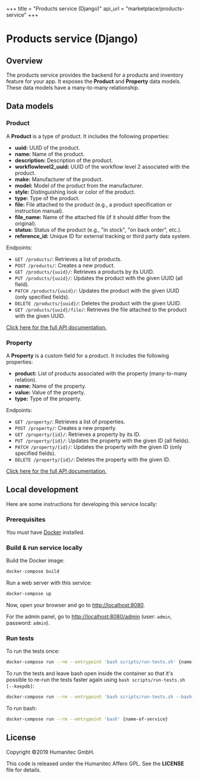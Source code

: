 +++
title = "Products service (Django)"
api_url = "marketplace/products-service"
+++

# Products service (Django)

## Overview

The products service provides the backend for a products and inventory feature for your app. It exposes the **Product** and **Property** data models. These data models have a many-to-many relationship.

## Data models

### Product

A **Product** is a type of product. It includes the following properties:

-  **uuid:** UUID of the product.
-  **name:** Name of the product.
-  **description:** Description of the product.
-  **workflowlevel2_uuid:** UUID of the workflow level 2 associated with the product.
-  **make:** Manufacturer of the product.
-  **model:** Model of the product from the manufacturer.
-  **style:** Distinguishing look or color of the product.
-  **type:** Type of the product.
-  **file:** File attached to the product (e.g., a product specification or instruction manual).
-  **file_name:** Name of the attached file (if it should differ from the original).
-  **status:** Status of the product (e.g., "in stock", "on back order", etc.).
-  **reference_id:** Unique ID for external tracking or third party data system.

Endpoints:

-  `GET /products/`: Retrieves a list of products.
-  `POST /products/`: Creates a new product.
-  `GET /products/{uuid}/`: Retrieves a products by its UUID.
-  `PUT /products/{uuid}/`: Updates the product with the given UUID (all field).
-  `PATCH /products/{uuid}/`: Updates the product with the given UUID (only specified fields).
-  `DELETE /products/{uuid}/`: Deletes the product with the given UUID.
-  `GET /products/{uuid}/file/`: Retrieves the file attached to the product with the given UUID.

[Click here for the full API documentation.](https://docs.walhall.io/api/marketplace/products-service)

### Property

A **Property** is a custom field for a product. It includes the following properties:

-  **product:** List of products associated with the property (many-to-many relation).
-  **name:** Name of the property.
-  **value:** Value of the property.
-  **type:** Type of the property.

Endpoints:

-  `GET /property/`: Retrieves a list of properties.
-  `POST /property/`: Creates a new property.
-  `GET /property/{id}/`: Retrieves a property by its ID.
-  `PUT /property/{id}/`: Updates the property with the given ID (all fields).
-  `PATCH /property/{id}/`: Updates the property with the given ID (only specified fields).
-  `DELETE /property/{id}/`: Deletes the property with the given ID.

[Click here for the full API documentation.](https://docs.walhall.io/api/marketplace/products-service)

## Local development

Here are some instructions for developing this service locally:

### Prerequisites

You must have [Docker](https://www.docker.com/) installed.

### Build & run service locally

Build the Docker image:

```bash
docker-compose build
```

Run a web server with this service:

```bash
docker-compose up
```

Now, open your browser and go to [http://localhost:8080](http://localhost:8080).

For the admin panel, go to [http://localhost:8080/admin](http://localhost:8080/admin)
(user: `admin`, password: `admin`).

### Run tests

To run the tests once:

```bash
docker-compose run --rm --entrypoint 'bash scripts/run-tests.sh' {name-of-service}
```

To run the tests and leave bash open inside the container so that it's possible to
re-run the tests faster again using `bash scripts/run-tests.sh [--keepdb]`:

```bash
docker-compose run --rm --entrypoint 'bash scripts/run-tests.sh --bash-on-finish' {name-of-service}
```

To run bash:

```bash
docker-compose run --rm --entrypoint 'bash' {name-of-service}
```

<!-- ## BiFrost API implementation

-  How does this service connect to BiFrost?
-  How does it use the core data model? -->

## License

Copyright &#169;2019 Humanitec GmbH.

This code is released under the Humanitec Affero GPL. See the **LICENSE** file for details.
